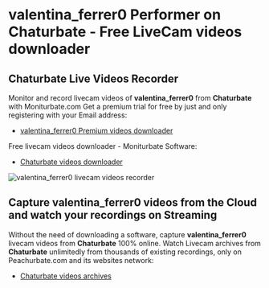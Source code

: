 # valentina_ferrer0 Performer on Chaturbate - Free LiveCam videos downloader

## Chaturbate Live Videos Recorder

Monitor and record livecam videos of **valentina_ferrer0** from **Chaturbate** with Moniturbate.com
Get a premium trial for free by just and only registering with your Email address:
* [valentina_ferrer0 Premium videos downloader](https://moniturbate.com/request-demo-licence-key.html)

Free livecam videos downloader - Moniturbate Software:
* [Chaturbate videos downloader](https://moniturbate.com/moniturbate-download-software.html)

![valentina_ferrer0 livecam videos recorder](https://peachurnet.com/templates/moniturbate-software.png)


## Capture valentina_ferrer0 videos from the Cloud and watch your recordings on Streaming

Without the need of downloading a software, capture **valentina_ferrer0** livecam videos from **Chaturbate** 100% online.
Watch Livecam archives from **Chaturbate** unlimitedly from thousands of existing recordings, only on Peachurbate.com and its websites network:
* [Chaturbate videos archives](https://peachurnet.com/)